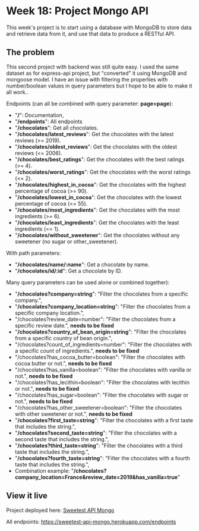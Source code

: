 # Week 18: Project Mongo API

This week's project is to start using a database with MongoDB to store data and retrieve data from it, and use that data to produce a RESTful API.

## The problem

This second project with backend was still quite easy. I used the same dataset as for express-api project, but "converted" it using MongoDB and mongoose model. I have an issue with filtering the properties with number/boolean values in query parameters but I hope to be able to make it all work..

Endpoints (can all be combined with query parameter: **page=page**):
* "**/**": Documentation,
* "**/endpoints**": All endpoints
* "**/chocolates**": Get all chocolates.
* "**/chocolates/latest_reviews**": Get the chocolates with the latest reviews (>= 2019).
* "**/chocolates/oldest_reviews**": Get the chocolates with the oldest reviews (<= 2006).
* "**/chocolates/best_ratings**": Get the chocolates with the best ratings (>= 4).
* "**/chocolates/worst_ratings**": Get the chocolates with the worst ratings (<= 2).
* "**/chocolates/highest_in_cocoa**": Get the chocolates with the highest percentage of cocoa (>= 90).
* "**/chocolates/lowest_in_cocoa**": Get the chocolates with the lowest percentage of cocoa (<= 55).
* "**/chocolates/most_ingredients**": Get the chocolates with the most ingredients (>= 6).
* "**/chocolates/least_ingredients**": Get the chocolates with the least ingredients (== 1).
* "**/chocolates/without_sweetener**": Get the chocolates without any sweetener (no sugar or other_sweetener).

With path parameters:
* "**/chocolates/name/:name**": Get a chocolate by name.
* "**/chocolates/id/:id**": Get a chocolate by ID.

Many query parameters can be used alone or combined together):
* "**/chocolates?company=string**": "Filter the chocolates from a specific company.",
* "**/chocolates?company_location=string**": "Filter the chocolates from a specific company location.",
* "/chocolates?review_date=number": "Filter the chocolates from a specific review date.", **needs to be fixed**
* "**/chocolates?country_of_bean_origin=string**": "Filter the chocolates from a specific country of bean origin.",
* "/chocolates?count_of_ingredients=number": "Filter the chocolates with a specific count of ingredients.", **needs to be fixed**
* "/chocolates?has_cocoa_butter=boolean": "Filter the chocolates with cocoa butter or not.", **needs to be fixed**
* "/chocolates?has_vanilla=boolean": "Filter the chocolates with vanilla or not.", **needs to be fixed**
* "/chocolates?has_lecithin=boolean": "Filter the chocolates with lecithin or not.", **needs to be fixed**
* "/chocolates?has_sugar=boolean": "Filter the chocolates with sugar or not.", **needs to be fixed**
* "/chocolates?has_other_sweetener=boolean": "Filter the chocolates with other sweetener or not.", **needs to be fixed**
* "**/chocolates?first_taste=string**": "Filter the chocolates with a first taste that includes the string.",
* "**/chocolates?second_taste=string**": "Filter the chocolates with a second taste that includes the string.",
* "**/chocolates?third_taste=string**": "Filter the chocolates with a third taste that includes the string.",
* "**/chocolates?fourth_taste=string**": "Filter the chocolates with a fourth taste that includes the string.",
* Combination example: "**/chocolates?company_location=France&review_date=2019&has_vanilla=true**"

## View it live

Project deployed here: [Sweetest API Mongo](https://sweetest-api-mongo.herokuapp.com/)

All endpoints: https://sweetest-api-mongo.herokuapp.com/endpoints
